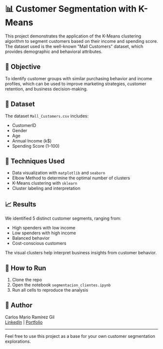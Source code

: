 # 📊 Customer Segmentation with K-Means

This project demonstrates the application of the K-Means clustering algorithm to segment customers based on their income and spending score. The dataset used is the well-known "Mall Customers" dataset, which provides demographic and behavioral attributes.

## 🧠 Objective

To identify customer groups with similar purchasing behavior and income profiles, which can be used to improve marketing strategies, customer retention, and business decision-making.

## 📁 Dataset

The dataset `Mall_Customers.csv` includes:
- CustomerID
- Gender
- Age
- Annual Income (k$)
- Spending Score (1–100)

## 🔧 Techniques Used

- Data visualization with `matplotlib` and `seaborn`
- Elbow Method to determine the optimal number of clusters
- K-Means clustering with `sklearn`
- Cluster labeling and interpretation

## 📈 Results

We identified 5 distinct customer segments, ranging from:
- High spenders with low income
- Low spenders with high income
- Balanced behavior
- Cost-conscious customers

The visual clusters help interpret business insights from customer behavior.

## 🧪 How to Run

1. Clone the repo
2. Open the notebook `segmentacion_clientes.ipynb`
3. Run all cells to reproduce the analysis

## 🔗 Author

Carlos Mario Ramírez Gil  
[LinkedIn](https://www.linkedin.com/in/carlos-mario-ramirez-gil) | [Portfolio](https://github.com/CarlosRamirezWeb)

---

Feel free to use this project as a base for your own customer segmentation explorations.
